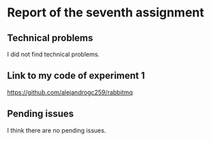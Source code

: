 # Report of the seventh assignment
## Technical problems
I did not find technical problems.
## Link to my code of experiment 1
https://github.com/alejandrogc259/rabbitmq

## Pending issues
I think there are no pending issues.
